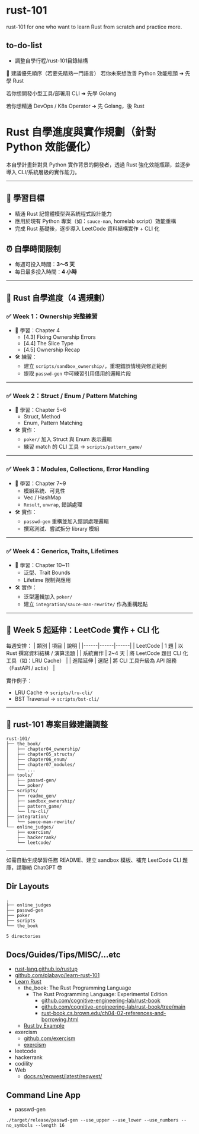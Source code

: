 # rust-101
rust-101 for one who want to learn Rust from scratch and practice more.

## to-do-list

* 調整自學行程/rust-101目錄結構

🎯 建議優先順序（若要先精熟一門語言）
若你未來想改善 Python 效能瓶頸 ➜ 先學 Rust

若你想開發小型工具/部署用 CLI ➜ 先學 Golang

若你想精通 DevOps / K8s Operator ➜ 先 Golang，後 Rust

# Rust 自學進度與實作規劃（針對 Python 效能優化）

本自學計畫針對具 Python 實作背景的開發者，透過 Rust 強化效能瓶頸，並逐步導入 CLI/系統層級的實作能力。

---

## 🎯 學習目標
- 精通 Rust 記憶體模型與系統程式設計能力
- 應用於現有 Python 專案（如：`sauce-man`, homelab script）效能重構
- 完成 Rust 基礎後，逐步導入 LeetCode 資料結構實作 + CLI 化

## ⏰ 自學時間限制
- 每週可投入時間：**3～5 天**
- 每日最多投入時間：**4 小時**

---

## 📘 Rust 自學進度（4 週規劃）

### ✅ Week 1：Ownership 完整練習
- 📖 學習：Chapter 4
  - [4.3] Fixing Ownership Errors
  - [4.4] The Slice Type
  - [4.5] Ownership Recap
- 🛠 練習：
  - 建立 `scripts/sandbox_ownership/`，重現錯誤情境與修正範例
  - 提取 `passwd-gen` 中可練習引用借用的邏輯片段

---

### ✅ Week 2：Struct / Enum / Pattern Matching
- 📖 學習：Chapter 5~6
  - Struct, Method
  - Enum, Pattern Matching
- 🛠 實作：
  - `poker/` 加入 Struct 與 Enum 表示邏輯
  - 練習 match 的 CLI 工具 → `scripts/pattern_game/`

---

### ✅ Week 3：Modules, Collections, Error Handling
- 📖 學習：Chapter 7~9
  - 模組系統、可見性
  - Vec / HashMap
  - `Result`, `unwrap`, 錯誤處理
- 🛠 實作：
  - `passwd-gen` 重構並加入錯誤處理邏輯
  - 撰寫測試、嘗試拆分 library 模組

---

### ✅ Week 4：Generics, Traits, Lifetimes
- 📖 學習：Chapter 10~11
  - 泛型、Trait Bounds
  - Lifetime 限制與應用
- 🛠 實作：
  - 泛型邏輯加入 `poker/`
  - 建立 `integration/sauce-man-rewrite/` 作為重構起點

---

## 🧠 Week 5 起延伸：LeetCode 實作 + CLI 化

每週安排：
| 類別 | 項目 | 說明 |
|------|------|------|
| LeetCode | 1 題 | 以 Rust 撰寫資料結構 / 演算法題 |
| 系統實作 | 2~4 天 | 將 LeetCode 題目 CLI 化工具（如：LRU Cache） |
| 進階延伸 | 選配 | 將 CLI 工具升級為 API 服務（FastAPI / actix） |

實作例子：
- LRU Cache → `scripts/lru-cli/`
- BST Traversal → `scripts/bst-cli/`

---

## 📁 rust-101 專案目錄建議調整
```
rust-101/
├── the_book/
│   ├── chapter04_ownership/
│   ├── chapter05_structs/
│   ├── chapter06_enum/
│   ├── chapter07_modules/
│   └── ...
├── tools/
│   ├── passwd-gen/
│   └── poker/
├── scripts/
│   ├── readme_gen/
│   ├── sandbox_ownership/
│   ├── pattern_game/
│   └── lru-cli/
├── integration/
│   └── sauce-man-rewrite/
└── online_judges/
    ├── exercism/
    ├── hackerrank/
    └── leetcode/
```

---

如需自動生成學習任務 README、建立 sandbox 模板、補充 LeetCode CLI 題庫，請聯絡 ChatGPT 😎

## Dir Layouts

```
.
├── online_judges
├── passwd-gen
├── poker
├── scripts
└── the_book

5 directories
```

## Docs/Guides/Tips/MISC/...etc

* [rust-lang.github.io/rustup](https://rust-lang.github.io/rustup/index.html)
* [github.com/plabayo/learn-rust-101](https://rust-lang.guide/intro/index.html)
* [Learn Rust](https://www.rust-lang.org/learn)
  * the_book: The Rust Programming Language
    * The Rust Programming Language: Experimental Edition
      * [github.com/cognitive-engineering-lab/rust-book](https://github.com/cognitive-engineering-lab/rust-book)
      * [github.com/cognitive-engineering-lab/rust-book/tree/main](https://github.com/cognitive-engineering-lab/rust-book/tree/main)
      * [rust-book.cs.brown.edu/ch04-02-references-and-borrowing.html](https://rust-book.cs.brown.edu/ch04-02-references-and-borrowing.html)
  * [Rust by Example](https://doc.rust-lang.org/rust-by-example/index.html)
* exercism
  * [github.com/exercism](https://github.com/exercism)
  * [exercism](https://exercism.org/)
* leetcode
* hackerrank
* codility
* Web
  * [docs.rs/reqwest/latest/reqwest/](https://docs.rs/reqwest/latest/reqwest/)

## Command Line App

* passwd-gen

```
./target/release/passwd-gen --use_upper --use_lower --use_numbers --no_symbols --length 16
```